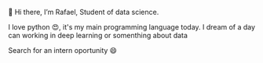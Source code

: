 👋 Hi there, I’m Rafael, Student of data science.

I love python 😍, it's my main programming language today.
I dream of a day can working in deep learning or somenthing about data

Search for an intern oportunity 😄

